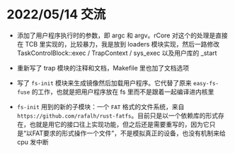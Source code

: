 # 2022/05/14 交流

- 添加了用户程序执行时的参数，即 argc 和 argv。rCore 对这个的处理是直接在 TCB 里实现的，比较暴力，我是放到 loaders 模块实现，然后一路修改 TaskControlBlock::exec / TrapContext / sys_exec 以及用户库的 _start

- 重新写了 trap 模块的注释和文档，Makefile 里也加了文档选项

- 写了 `fs-init` 模块来生成镜像然后加载用户程序。它代替了原来 `easy-fs-fuse` 的工作，也就是把用户程序放在 fs 里而不是跟着一起编译进内核里

- `fs-init` 用到的新的子模块：一个 `FAT` 格式的文件系统，来自 `https://github.com/rafalh/rust-fatfs`。目前只是以一个依赖库的形式存在，也就是用它的接口往上实现功能，但之后还是需要重写的，因为它只是“以FAT要求的形式操作一个文件”，不是模拟真正的设备，也没有机制来给 cpu 发中断

